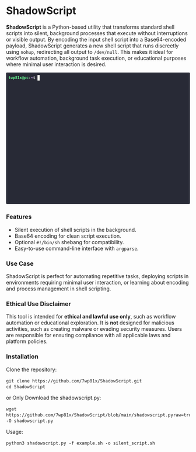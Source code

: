 # ShadowScript

**ShadowScript** is a Python-based utility that transforms standard shell scripts into silent, background processes that execute without interruptions or visible output. By encoding the input shell script into a Base64-encoded payload, ShadowScript generates a new shell script that runs discreetly using `nohup`, redirecting all output to `/dev/null`. This makes it ideal for workflow automation, background task execution, or educational purposes where minimal user interaction is desired.

![ShadowScript Demo](demo.gif)

### Features
- Silent execution of shell scripts in the background.
- Base64 encoding for clean script execution.
- Optional `#!/bin/sh` shebang for compatibility.
- Easy-to-use command-line interface with `argparse`.

### Use Case
ShadowScript is perfect for automating repetitive tasks, deploying scripts in environments requiring minimal user interaction, or learning about encoding and process management in shell scripting.

### Ethical Use Disclaimer
This tool is intended for **ethical and lawful use only**, such as workflow automation or educational exploration. It is **not** designed for malicious activities, such as creating malware or evading security measures. Users are responsible for ensuring compliance with all applicable laws and platform policies.

### Installation
Clone the repository:
```
git clone https://github.com/7wp81x/ShadowScript.git
cd ShadowScript
```
or Only Download the shadowscript.py:
```
wget https://github.com/7wp81x/ShadowScript/blob/main/shadowscript.pyraw=true -O shadowscript.py
```

Usage:
```
python3 shadowscript.py -f example.sh -o silent_script.sh
```
